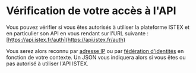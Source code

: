 # Vérification de votre accès à l'API

Vous pouvez vérifier si vous êtes autorisés à utiliser la plateforme ISTEX et en particulier son API en vous rendant sur l'URL suivante : [https://api.istex.fr/auth](https://api.istex.fr/auth)

Vous serez alors reconnu par [adresse IP](ip.md) ou par [fédération d'identités](fede.md) en fonction de votre contexte. Un JSON vous indiquera alors si vous êtes ou pas autorisé à utiliser l'API ISTEX.

